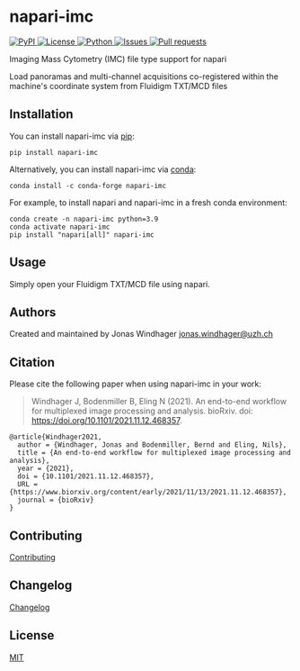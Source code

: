 # napari-imc

<a href="https://pypi.org/project/napari-imc/">
    <img src="https://img.shields.io/pypi/v/napari-imc" alt="PyPI" />
</a>
<a href="https://github.com/BodenmillerGroup/napari-imc/blob/main/LICENSE.md">
    <img src="https://img.shields.io/pypi/l/napari-imc" alt="License" />
</a>
<a href="https://www.python.org/">
    <img src="https://img.shields.io/pypi/pyversions/napari-imc" alt="Python" />
</a>
<a href="https://github.com/BodenmillerGroup/napari-imc/issues">
    <img src="https://img.shields.io/github/issues/BodenmillerGroup/napari-imc" alt="Issues" />
</a>
<a href="https://github.com/BodenmillerGroup/napari-imc/pulls">
    <img src="https://img.shields.io/github/issues-pr/BodenmillerGroup/napari-imc" alt="Pull requests" />
</a>

Imaging Mass Cytometry (IMC) file type support for napari

Load panoramas and multi-channel acquisitions co-registered within the machine's coordinate system from Fluidigm TXT/MCD files

## Installation

You can install napari-imc via [pip](https://pypi.org/project/pip/):

    pip install napari-imc
    
Alternatively, you can install napari-imc via [conda](https://conda.io/):

    conda install -c conda-forge napari-imc
    
For example, to install napari and napari-imc in a fresh conda environment:

    conda create -n napari-imc python=3.9
    conda activate napari-imc
    pip install "napari[all]" napari-imc
    
## Usage

Simply open your Fluidigm TXT/MCD file using napari.

## Authors

Created and maintained by Jonas Windhager [jonas.windhager@uzh.ch](mailto:jonas.windhager@uzh.ch)

## Citation

Please cite the following paper when using napari-imc in your work:

> Windhager J, Bodenmiller B, Eling N (2021). An end-to-end workflow for multiplexed image processing and analysis. bioRxiv. doi: https://doi.org/10.1101/2021.11.12.468357.

    @article{Windhager2021,
      author = {Windhager, Jonas and Bodenmiller, Bernd and Eling, Nils},
      title = {An end-to-end workflow for multiplexed image processing and analysis},
      year = {2021},
      doi = {10.1101/2021.11.12.468357},
      URL = {https://www.biorxiv.org/content/early/2021/11/13/2021.11.12.468357},
      journal = {bioRxiv}
    }

## Contributing

[Contributing](https://github.com/BodenmillerGroup/napari-imc/blob/main/CONTRIBUTING.md)

## Changelog

[Changelog](https://github.com/BodenmillerGroup/napari-imc/blob/main/CHANGELOG.md)

## License

[MIT](https://github.com/BodenmillerGroup/napari-imc/blob/main/LICENSE.md)
